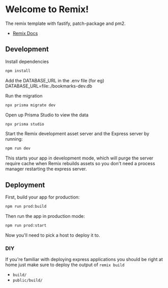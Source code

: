 # Welcome to Remix!
The remix template with fastify, patch-package and pm2.

- [Remix Docs](https://remix.run/docs)

## Development

Install dependencies

```sh
npm install
```

Add the DATABASE_URL in the .env file (for eg)
DATABASE_URL=file:./bookmarks-dev.db

Run the migration
```sh
npx prisma migrate dev
```

Open up Prisma Studio to view the data
```sh
npx prisma studio
```

Start the Remix development asset server and the Express server by running:

```sh
npm run dev
```

This starts your app in development mode, which will purge the server require cache when Remix rebuilds assets so you don't need a process manager restarting the express server.

## Deployment

First, build your app for production:

```sh
npm run prod:build
```

Then run the app in production mode:

```sh
npm run prod:start
```

Now you'll need to pick a host to deploy it to.

### DIY

If you're familiar with deploying express applications you should be right at home just make sure to deploy the output of `remix build`

- `build/`
- `public/build/`

